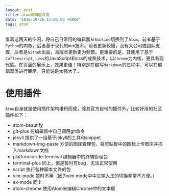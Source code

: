 ```yaml
---
layout: post
title: atom编辑器设置
date: '2016-10-26 11:05:06 +0800'
tags: atom
---
```


借着这两天的空闲，将自己日常用的编辑器从`Sublime`切换到了`Atom`，前者基于`Python`的内核，后者基于现代的`Web`技术。前者更新较慢，没有大公司或团队支撑，后者是`Github`出品，且版本更新更为频繁。更重要的是，其使用了基于`Coffeescript`, `Less`的JavaScript和css的成熟技术，以`Chrome`为内核，更具有现代感。在页面的展示上，效果更佳！特别是在编写`Markdown`的过程中，可以在编辑器类进行展示，只能说是太强大了。

# 使用插件

`Atom`自身就是使用插件架构堆积而成，除其官方自带的插件外，比较好用的社区插件如下：

- atom-beautify
- git-plus 在编辑器中自己调用git命令
- jekyll 提供了一组基于jekyll的工具和snippet
- markdown-img-paste 方便的图床管理包，将剪贴板中的图标上传图床并插入markdown文档
- platformio-ide-terminal 编辑器中的终端管理包
- terminal-plus 同上，但是暂时有bug，无法正常使用
- script 执行各种脚本文件的包
- vim-mode 暂时不用（因为vim mode中中文输入法的切换非常不方便。）
- ex-mode 同上
- atom-chrome 使用Atom来编辑Chrome中的文本框
